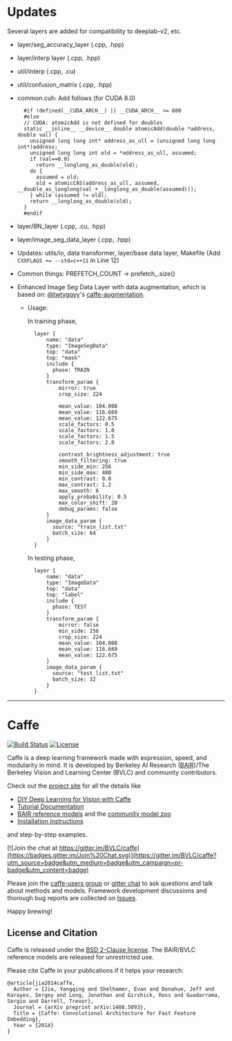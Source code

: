 # Updates
Several layers are added for compatibility to deeplab-v2, etc.

- layer/seg_accuracy_layer (.cpp, .hpp)
- layer/interp layer (.cpp, .hpp)
- util/interp (.cpp, .cu)
- util/confusion_matrix (.cpp, .hpp)
- common.cuh: Add follows (for CUDA 8.0)
	
		#if !defined(__CUDA_ARCH__) || __CUDA_ARCH__ >= 600
		#else
		// CUDA: atomicAdd is not defined for doubles
		static __inline__ __device__ double atomicAdd(double *address, double val) {
		  unsigned long long int* address_as_ull = (unsigned long long int*)address;
		  unsigned long long int old = *address_as_ull, assumed;
		  if (val==0.0)
		    return __longlong_as_double(old);
		  do {
		    assumed = old;
		    old = atomicCAS(address_as_ull, assumed, __double_as_longlong(val +__longlong_as_double(assumed)));
		  } while (assumed != old);
		  return __longlong_as_double(old);
		}
		#endif
- layer/BN_layer (.cpp, .cu, .hpp)
- layer/image_seg_data_layer (.cpp, .hpp)
- Updates: utils/io, data transformer, layer/base data layer, Makefile (Add ````CXXFLAGS += --std=c++11```` in Line 12)

- Common things: PREFETCH_COUNT -> prefetch_.size() 

- Enhanced Image Seg Data Layer with data augmentation, which is based on:
	[@twtygqyy](https://github.com/twtygqyy)'s [caffe-augmentation](https://github.com/twtygqyy/caffe-augmentation).

	- Usage:

		In training phase,

			layer {
				name: "data"
				type: "ImageSegData"
				top: "data"
				top: "mask"
				include {
				  phase: TRAIN
				}
				transform_param {
				    mirror: true
					crop_size: 224

					mean_value: 104.008
					mean_value: 116.669
					mean_value: 122.675
					scale_factors: 0.5
					scale_factors: 1.0
					scale_factors: 1.5
					scale_factors: 2.0

				    contrast_brightness_adjustment: true
				    smooth_filtering: true
				    min_side_min: 256
				    min_side_max: 480				    				    
				    min_contrast: 0.8
				    max_contrast: 1.2
				    max_smooth: 6
				    apply_probability: 0.5
				    max_color_shift: 20
				    debug_params: false
				}
				image_data_param {
				  source: "train_list.txt"
				  batch_size: 64
				}
			}

 		In testing phase,

			layer {
				name: "data"
				type: "ImageData"
				top: "data"
				top: "label"
				include {
				  phase: TEST
				}
				transform_param {
				    mirror: false
				    min_side: 256
				    crop_size: 224
				    mean_value: 104.008
					mean_value: 116.669
					mean_value: 122.675
				}
				image_data_param {
				  source: "test_list.txt"
				  batch_size: 32
				}
			}


---
# Caffe

[![Build Status](https://travis-ci.org/BVLC/caffe.svg?branch=master)](https://travis-ci.org/BVLC/caffe)
[![License](https://img.shields.io/badge/license-BSD-blue.svg)](LICENSE)

Caffe is a deep learning framework made with expression, speed, and modularity in mind.
It is developed by Berkeley AI Research ([BAIR](http://bair.berkeley.edu))/The Berkeley Vision and Learning Center (BVLC) and community contributors.

Check out the [project site](http://caffe.berkeleyvision.org) for all the details like

- [DIY Deep Learning for Vision with Caffe](https://docs.google.com/presentation/d/1UeKXVgRvvxg9OUdh_UiC5G71UMscNPlvArsWER41PsU/edit#slide=id.p)
- [Tutorial Documentation](http://caffe.berkeleyvision.org/tutorial/)
- [BAIR reference models](http://caffe.berkeleyvision.org/model_zoo.html) and the [community model zoo](https://github.com/BVLC/caffe/wiki/Model-Zoo)
- [Installation instructions](http://caffe.berkeleyvision.org/installation.html)

and step-by-step examples.

[![Join the chat at https://gitter.im/BVLC/caffe](https://badges.gitter.im/Join%20Chat.svg)](https://gitter.im/BVLC/caffe?utm_source=badge&utm_medium=badge&utm_campaign=pr-badge&utm_content=badge)

Please join the [caffe-users group](https://groups.google.com/forum/#!forum/caffe-users) or [gitter chat](https://gitter.im/BVLC/caffe) to ask questions and talk about methods and models.
Framework development discussions and thorough bug reports are collected on [Issues](https://github.com/BVLC/caffe/issues).

Happy brewing!

## License and Citation

Caffe is released under the [BSD 2-Clause license](https://github.com/BVLC/caffe/blob/master/LICENSE).
The BAIR/BVLC reference models are released for unrestricted use.

Please cite Caffe in your publications if it helps your research:

    @article{jia2014caffe,
      Author = {Jia, Yangqing and Shelhamer, Evan and Donahue, Jeff and Karayev, Sergey and Long, Jonathan and Girshick, Ross and Guadarrama, Sergio and Darrell, Trevor},
      Journal = {arXiv preprint arXiv:1408.5093},
      Title = {Caffe: Convolutional Architecture for Fast Feature Embedding},
      Year = {2014}
    }
